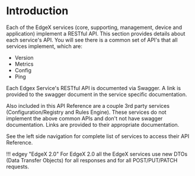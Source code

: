 # Introduction

Each of the EdgeX services (core, supporting, management, device and application) implement a RESTful API. This section provides details about each service's API. You will see there is a common set of API's that all services implement, which are:

- Version
- Metrics
- Config
- Ping

Each Edgex Service's RESTful API is documented via Swagger. A link is provided to the swagger document in the service specific documentation. 

Also included in this API Reference are a couple 3rd party services (Configuration/Registry and Rules Engine). These services do not implement the above common APIs and don't not have swagger documentation. Links are provided to their appropriate documentation.

See the left side navigation for complete list of services to access their API Reference. 

!!! edgey "EdgeX 2.0"
    For EdgeX 2.0 all the EdgeX services use new DTOs (Data Transfer Objects) for all responses and for all POST/PUT/PATCH requests. 

